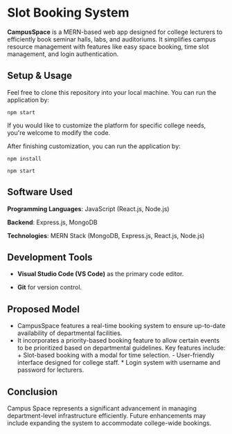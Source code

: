 
# Slot Booking System

__CampusSpace__ is a MERN-based web app designed for college lecturers to efficiently book seminar halls, labs, and auditoriums. It simplifies campus resource management with features like easy space booking, time slot management, and login authentication.


## Setup & Usage
Feel free to clone this repository into your local machine.
You can run the application by:
```
npm start

```
If you would like to customize the platform for specific college needs, you're welcome to modify the code.

After finishing customization, you can run the application by:
```
npm install

npm start

```


## Software Used
**Programming Languages**: JavaScript (React.js, Node.js)

**Backend**: Express.js, MongoDB

**Technologies**: MERN Stack (MongoDB, Express.js, React.js, Node.js)

## Development Tools
+ **Visual Studio Code (VS Code)** as the primary code editor.

* __Git__ for version control.
## Proposed Model
- CampusSpace features a real-time booking system to ensure up-to-date availability of departmental facilities.
- It incorporates a priority-based booking feature to allow certain events to be prioritized based on departmental guidelines.
Key features include:
       + Slot-based booking with a modal for time selection.
       - User-friendly interface designed for college staff.
       * Login system with username and password for lecturers.
  
## Conclusion
Campus Space represents a significant advancement in managing department-level infrastructure efficiently.
Future enhancements may include expanding the system to accommodate college-wide bookings.
